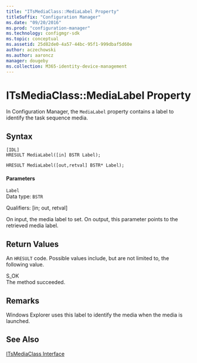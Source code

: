 ```yaml
---
title: "ITsMediaClass::MediaLabel Property"
titleSuffix: "Configuration Manager"
ms.date: "09/20/2016"
ms.prod: "configuration-manager"
ms.technology: configmgr-sdk
ms.topic: conceptual
ms.assetid: 25d82de0-4a57-44bc-95f1-999dbaf5d60e
author: aczechowski
ms.author: aaroncz
manager: dougeby
ms.collection: M365-identity-device-management
---
```

# ITsMediaClass::MediaLabel Property
In Configuration Manager, the `MediaLabel` property contains a label to identify the task sequence media.  

## Syntax  

```  
[IDL]  
HRESULT MediaLabel([in] BSTR Label);  

HRESULT MediaLabel([out,retval] BSTR* Label);  
```  

#### Parameters  
 `Label`  
 Data type: `BSTR`  

 Qualifiers: [in; out, retval]  

 On input, the media label to set. On output, this parameter points to the retrieved media label.  

## Return Values  
 An `HRESULT` code. Possible values include, but are not limited to, the following value.  

 S_OK  
 The method succeeded.  

## Remarks  
 Windows Explorer uses this label to identify the media when the media is launched.  

## See Also  
 [ITsMediaClass Interface](../../../develop/reference/misc/itsmediaclass-interface.md)
